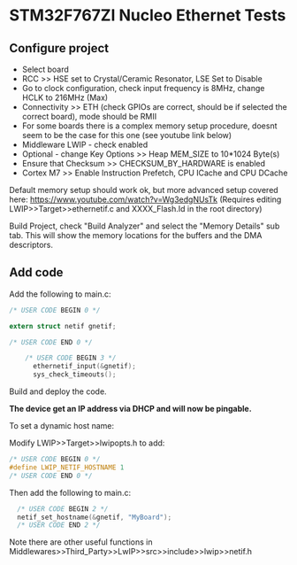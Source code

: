 # STM32F767ZI Nucleo Ethernet Tests

## Configure project

- Select board
- RCC >> HSE set to Crystal/Ceramic Resonator, LSE Set to Disable
- Go to clock configuration, check input frequency is 8MHz, change HCLK to 216MHz (Max)
- Connectivity >> ETH (check GPIOs are correct, should be if selected the correct board), mode should be RMII
- For some boards there is a complex memory setup procedure, doesnt seem to be the case for this one (see youtube link below)
- Middleware LWIP - check enabled
- Optional - change Key Options >> Heap MEM_SIZE to 10*1024 Byte(s)
- Ensure that Checksum >> CHECKSUM_BY_HARDWARE is enabled 
- Cortex M7 >> Enable Instruction Prefetch, CPU ICache and CPU DCache

Default memory setup should work ok, but more advanced setup covered here: https://www.youtube.com/watch?v=Wg3edgNUsTk (Requires editing LWIP>>Target>>ethernetif.c and XXXX_Flash.Id in the root directory)

Build Project, check "Build Analyzer" and select the "Memory Details" sub tab. This will show the memory locations for the buffers and the DMA descriptors.

## Add code

Add the following to main.c:

```C
/* USER CODE BEGIN 0 */

extern struct netif gnetif;

/* USER CODE END 0 */
```

```C
    /* USER CODE BEGIN 3 */
	  ethernetif_input(&gnetif);
	  sys_check_timeouts();
```

Build and deploy the code.

**The device get an IP address via DHCP and will now be pingable.**

To set a dynamic host name:

Modify LWIP>>Target>>lwipopts.h to add:

```C
/* USER CODE BEGIN 0 */
#define LWIP_NETIF_HOSTNAME 1
/* USER CODE END 0 */
```

Then add the following to main.c:

```C
  /* USER CODE BEGIN 2 */
  netif_set_hostname(&gnetif, "MyBoard");
  /* USER CODE END 2 */
```

Note there are other useful functions in Middlewares>>Third_Party>>LwIP>>src>>include>>lwip>>netif.h
